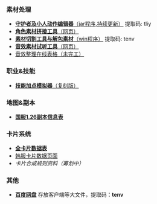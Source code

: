 
### 素材处理
- [**守护者及小人动作编辑器**（jar程序,持续更新）](https://pan.baidu.com/s/1N_0eV_x5p93ekhgD30ZAWw) 提取码: tliy 
- [**角色素材拼接工具**（网页）](https://tenvi.meow42.cn/app/avatar/index.html)
- [**素材切割工具与解包素材**（win程序）](https://pan.baidu.com/s/1XXLrgyV2RhPzWugkf9WIkQ?pwd=tenv) 提取码: tenv 
- [**音效素材试听工具**（网页）](https://tenvi.meow42.cn/app/sound/index.html)
- [音效整理在线表格（未完工）](https://docs.qq.com/sheet/DRGtPa3FHYmJzWWFY?tab=BB08J2)

### 职业&技能
- [**技能加点模拟器**（复刻版）](https://tenvi.meow42.cn/app/skill/index.html)

### 地图&副本
- [**国服1.26副本信息表**](https://docs.qq.com/sheet/DRHhxUkJZdm1qdFNO?tab=BB08J2)

### 卡片系统
- [**全卡片数据表**](https://docs.qq.com/sheet/DREF1U1VzT21OVkhZ?tab=BB08J2)
- [韩服卡片数据页面](http://file.pmang.com/images/pmang/tenvi/ob/guide/guide_6_19.html)    
- *卡片合成规则资料（筹划中）*

### 其他
- [**百度网盘**](https://pan.baidu.com/s/19vf4gf3X9UJ7WLN7Vs_WXg) 存放客户端等大文件，提取码：**tenv** 
